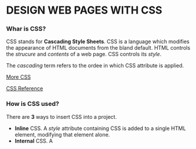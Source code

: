 # DESIGN WEB PAGES WITH CSS

### Whar is CSS?

CSS stands for **Cascading Style Sheets**. CSS is a language which modifies the appearance of HTML documents from the bland default. HTML controls the *strucure* and *contents* of a web page. CSS controls its *style*.

The *cascading* term refers to the ordee in which CSS attribute is applied.

[More CSS](https://developer.mozilla.org/en-US/docs/Learn/CSS/First_steps/What_is_CSS)

[CSS Reference](https://developer.mozilla.org/en-US/docs/Web/CSS/Reference)

### How is CSS used?

There are **3** ways to insert CSS into a project.

+ **Inline** CSS. A *style* attribute containing CSS is added to a single HTML element, modifying that element alone.
+ **Internal** CSS. A *<style>* element containing CSS is added to the HTML header section of a web page, modifying that page.
+ **External** CSS. A *<link>* element in the header connects to a text file with a **.css** containing CSS - the *sheet* part of CSS.

Best practice in web design is to avoid mixing content and presentation, hence **external CSS is generally preferred** to internal CSS and the latter is preferred to inline CSS.



[More about using CSS](https://www.w3schools.com/css/css_howto.asp)


### Examples of CSS in use.

Inline CSS:

\<P style="color: red;"\>Your text here!\</P\>  

Turns the text in this paragraph red.

Internal CSS:

\<style\>  
        p{color: red;}         
\</style\>  

Turns all text on a page within a \<p\> tag red.

External CSS:

p { color: red }

Turns all text written within a \<p\> tag on any linked page red.

[More about colours in CSS](https://www.w3schools.com/cssref/pr_text_color.php)

Note compulsry use of US spelling for color.

[An example use of CSS](https://meyerweb.com/eric/tools/css/reset/)

---
